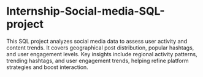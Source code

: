 # Internship-Social-media-SQL-project
This SQL project analyzes social media data to assess user activity and content trends. It covers geographical post distribution, popular hashtags, and user engagement levels. Key insights include regional activity patterns, trending hashtags, and user engagement trends, helping refine platform strategies and boost interaction.
